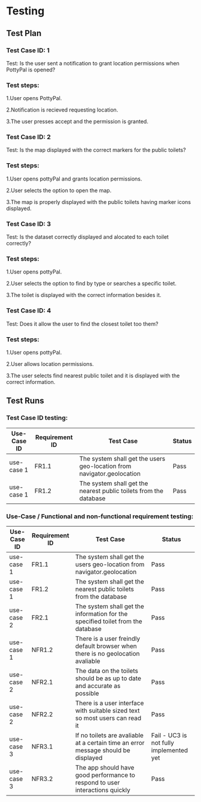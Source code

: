 # Testing

## Test Plan

### Test Case ID: 1

Test: Is the user sent a notification to grant location permissions when PottyPal is opened?

### Test steps:

1.User opens PottyPal.

2.Notification is recieved requesting location.

3.The user presses accept and the permission is granted.



### Test Case ID: 2

Test: Is the map displayed with the correct markers for the public toilets?

### Test steps:

1.User opens pottyPal and grants location permissions.

2.User selects the option to open the map.

3.The map is properly displayed with the public toilets having marker icons displayed.



### Test Case ID: 3

Test: Is the dataset correctly displayed and alocated to each toilet correctly?

### Test steps:

1.User opens pottyPal.

2.User selects the option to find by type or searches a specific toilet.

3.The toilet is displayed with the correct information besides it.



### Test Case ID: 4

Test: Does it allow the user to find the closest toilet too them?

### Test steps:

1.User opens pottyPal.

2.User allows location permissions.

3.The user selects find nearest public toilet and it is displayed with the correct information.



## Test Runs

### Test Case ID testing:

| Use-Case ID| Requirement ID| Test Case| Status|
| ---------- | ------------- | -------- | ---------- |
| use-case 1| FR1.1| The system shall get the users geo-location from navigator.geolocation| Pass|
| use-case 1| FR1.2| The system shall get the nearest public toilets from the database| Pass|


### Use-Case / Functional and non-functional requirement testing:

| Use-Case ID| Requirement ID| Test Case| Status|
| ---------- | ------------- | -------- | ---------- |
| use-case 1| FR1.1| The system shall get the users geo-location from navigator.geolocation| Pass|
| use-case 1| FR1.2| The system shall get the nearest public toilets from the database| Pass|
| use-case 2| FR2.1| The system shall get the information for the specified toilet from the database| Pass|
| use-case 1| NFR1.2| There is a user freindly default browser when there is no geolocation avaliable| Pass|
| use-case 2| NFR2.1| The data on the toilets should be as up to date and accurate as possible | Pass|
| use-case 2| NFR2.2| There is a user interface with suitable sized text so most users can read it| Pass|
| use-case 3| NFR3.1| If no toilets are avaliable at a certain time an error message should be displayed| Fail - UC3 is not fully implemented yet|
| use-case 3| NFR3.2| The app should have good performance to respond to user interactions quickly| Pass|




